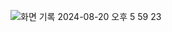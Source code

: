 ![화면 기록 2024-08-20 오후 5 59 23](https://github.com/user-attachments/assets/bdbb2ccc-7389-4cc7-936c-f432fc0f57f3)
